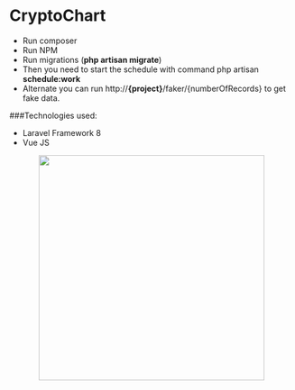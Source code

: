 # CryptoChart


- Run composer
- Run NPM
- Run migrations (**php artisan migrate**)
 - Then you need to start the schedule with command php artisan **schedule:work**
 - Alternate you can run http://**{project}**/faker/{numberOfRecords} to get fake data.


###Technologies used:
- Laravel Framework 8
- Vue JS
<p align="center"><a href="https://laravel.com" target="_blank"><img src="https://raw.githubusercontent.com/laravel/art/master/logo-lockup/5%20SVG/2%20CMYK/1%20Full%20Color/laravel-logolockup-cmyk-red.svg" width="400"></a></p>
